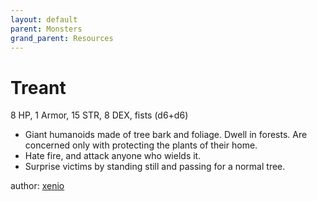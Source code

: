 ```yaml
---
layout: default
parent: Monsters
grand_parent: Resources
---
```


# Treant

8 HP, 1 Armor, 15 STR, 8 DEX, fists (d6+d6)
-   Giant humanoids made of tree bark and foliage. Dwell in forests. Are concerned only with protecting the plants of their home.
-   Hate fire, and attack anyone who wields it.
-   Surprise victims by standing still and passing for a normal tree.

author: [xenio](https://xenioinabottle.blogspot.com)
